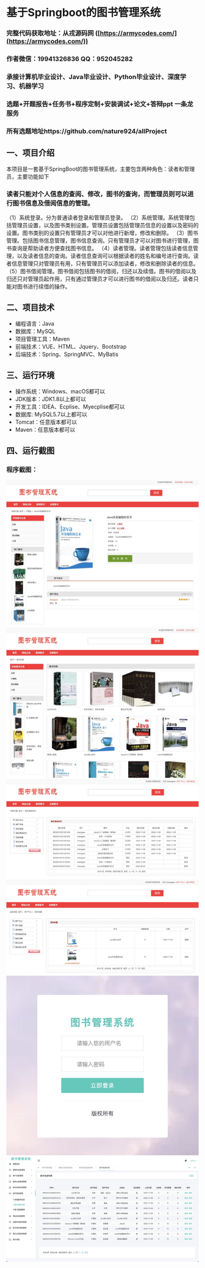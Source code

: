 基于Springboot的图书管理系统
=
### 完整代码获取地址：从戎源码网 ([https://armycodes.com/](https://armycodes.com/))
### 作者微信：19941326836  QQ：952045282 
### 承接计算机毕业设计、Java毕业设计、Python毕业设计、深度学习、机器学习
### 选题+开题报告+任务书+程序定制+安装调试+论文+答辩ppt 一条龙服务
### 所有选题地址https://github.com/nature924/allProject

一、项目介绍
---
本项目是一套基于SpringBoot的图书管理系统，主要包含两种角色：读者和管理员，主要功能如下
### 读者只能对个人信息的查阅、修改，图书的查询，而管理员则可以进行图书信息及借阅信息的管理。

（1）系统登录。分为普通读者登录和管理员登录。
（2）系统管理。系统管理包括管理员设置，以及图书类别设置。管理员设置包括管理员信息的设置以及密码的设置。图书类别的设置只有管理员才可以对他进行新增，修改和删除。
（3）图书管理。包括图书信息管理，图书信息查询。只有管理员才可以对图书进行管理，图书查询是帮助读者方便查找图书信息。
（4）读者管理。读者管理包括读者信息管理，以及读者信息的查询。读者信息查询可以根据读者的姓名和编号进行查询。读者信息管理只对管理员有用，只有管理员可以添加读者，修改和删除读者的信息。
（5）图书借阅管理。图书借阅包括图书的借阅，归还以及续借。图书的借阅以及归还只对管理员起作用，只有通过管理员才可以进行图书的借阅以及归还。读者只能对图书进行续借的操作。





二、项目技术
---
- 编程语言：Java
- 数据库：MySQL
- 项目管理工具：Maven
- 前端技术：VUE、HTML、Jquery、Bootstrap
- 后端技术：Spring、SpringMVC、MyBatis

三、运行环境
---
- 操作系统：Windows、macOS都可以
- JDK版本：JDK1.8以上都可以
- 开发工具：IDEA、Ecplise、Myecplise都可以
- 数据库: MySQL5.7以上都可以
- Tomcat：任意版本都可以
- Maven：任意版本都可以

四、运行截图
---

### 程序截图：
![image/1.png](image/1.png)
![image/1.png](image/2.png)
![image/1.png](image/3.png)
![image/1.png](image/4.png)
![image/1.png](image/5.png)
![image/1.png](image/6.png)




